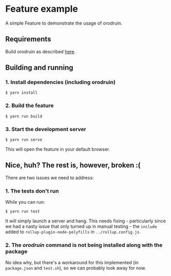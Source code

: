 # Feature example

A simple Feature to demonstrate the usage of orodruin.

## Requirements

Build orodruin as described [here](../README.md).

## Building and running

### 1. Install dependencies (including orodruin)

```
$ yarn install
```

### 2. Build the feature

```
$ yarn run build
```

### 3. Start the development server

```
$ yarn run serve
```

This will open the feature in your default browser.

## Nice, huh? The rest is, however, broken :(

There are two issues we need to address:

### 1. The tests don't run

While you can run:

```
$ yarn run test
```

It will simply launch a server and hang. This needs fixing - particularly since
we had a nasty issue that only turned up in manual testing - the `include` added
to `rollup-plugin-node-polyfills` in `../rollup.config.js`.

### 2. The _orodruin_ command is not being installed along with the package

No idea why, but there's a workaround for this implemented (in `package.json`
and `test.sh`), so we can probably look away for now.
